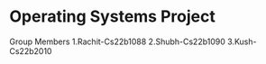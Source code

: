 # Operating Systems Project
Group Members
  1.Rachit-Cs22b1088
  2.Shubh-Cs22b1090
  3.Kush-Cs22b2010
  
